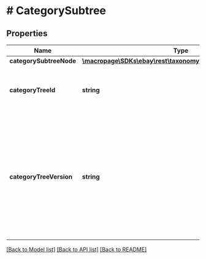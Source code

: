 # # CategorySubtree

## Properties

Name | Type | Description | Notes
------------ | ------------- | ------------- | -------------
**categorySubtreeNode** | [**\macropage\SDKs\ebay\rest\taxonomy\Model\CategoryTreeNode**](CategoryTreeNode.md) |  | [optional]
**categoryTreeId** | **string** | The unique identifier of the eBay category tree to which this subtree belongs. | [optional]
**categoryTreeVersion** | **string** | The version of the category tree identified by categoryTreeId. It&#39;s a good idea to cache this value for comparison so you can determine if this category tree has been modified in subsequent calls. | [optional]

[[Back to Model list]](../../README.md#models) [[Back to API list]](../../README.md#endpoints) [[Back to README]](../../README.md)

